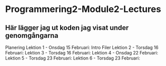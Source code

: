 # Programmering2-Module2-Lectures
## Här lägger jag ut koden jag visat under genomgångarna

Planering
Lektion 1 - Onsdag 15 Februari: Intro Filer
Lektion 2 - Torsdag 16 Februari:
Lektion 3 - Torsdag 16 Februari:
Lektion 4 - Onsdag 22 Februari:
Lektion 5 - Torsdag 23 Februari:
Lektion 6 - Torsdag 23 Februari: 